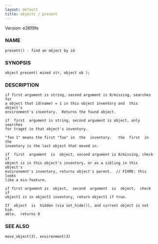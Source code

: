 ```yaml
---
layout: default
title: objects / present
---
```


Version: e36f9fe




### NAME
    present() - find an object by id


### SYNOPSIS
    object present( mixed str, object ob );


### DESCRIPTION
    if first argument is string, second argument is 0/missing, searches for
    a object that id(name) = 1 in this object inventory and  this  object's
    environment's inventory.  Returns the found object.

    if  first  argument is string, second argument is object, only searches
    for traget in that object's inventory.

    "foo 1" means the first "foo" in  the  inventory.   the  first  in  the
    inventory is the last object that moved in.

    if  first  argument  is  object, second argument is 0/missing, check if
    object is in this object's inventory, or as a sibling in this  object's
    evnironemnt's inventory, returns object's parent.  // FIXME: this looks
    like a mis-feature.

    if first argument is  object,  second  argument  is  object,  check  if
    object1 is in object2 inventory, return object1 if true.

    If  object  is  hidden (via set_hide()), and current object is not hid‐
    able.  returns 0


### SEE ALSO
    move_object(3), environment(3)



